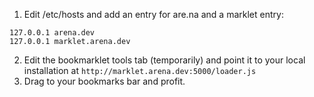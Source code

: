 1. Edit /etc/hosts and add an entry for are.na and a marklet entry:

```
127.0.0.1 arena.dev
127.0.0.1 marklet.arena.dev
```

2. Edit the bookmarklet tools tab (temporarily) and point it to your local installation at `http://marklet.arena.dev:5000/loader.js`
3. Drag to your bookmarks bar and profit.

